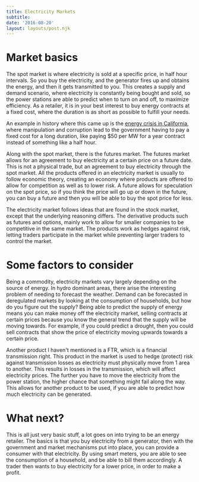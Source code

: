 ```yaml
---
title: Electricity Markets
subtitle: 
date: '2016-08-20'
layout: layouts/post.njk
---
```


# Market basics

The spot market is where electricity is sold at a specific price, in half hour
intervals. So you buy the electricity, and the generator fires up and obtains
the energy, and then it gets transmitted to you. This creates a supply and
demand scenario, where electricity is constantly being bought and sold, so the
power stations are able to predict when to turn on and off, to maximize
efficiency. As a retailer, it is in your best interest to buy energy contracts
at a fixed cost, where the duration is as short as possible to fulfill your
needs.

An example in history where this came up is the [energy crisis in
California][2], where manipulation and corruption lead to the government
having to pay a fixed cost for a long duration, like paying $50 per MW for a
year contract instead of something like a half hour.

Along with the spot market, there is the futures market. The futures market
allows for an agreement to buy electricity at a certain price on a future
date. This is not a physical trade, but an agreement to buy electricity
through the spot market. All the products offered in an electricity market is
usually to follow economic theory, creating an economy where products are
offered to allow for competition as well as to lower risk. A future allows for
speculation on the spot price, so if you think the price will go up or down in
the future, you can buy a future and then you will be able to buy the spot
price for less.

The electricity market follows ideas that are found in the stock market,
except that the underlying reasoning differs. The derivative products such as
futures and options, mainly work to allow for smaller companies to be
competitive in the same market. The products work as hedges against risk,
letting traders participate in the market while preventing larger traders to
control the market.

# Some factors to consider

Being a commodity, electricity markets vary largely depending on the source of
energy. In hydro dominant areas, there arise the interesting problem of
needing to forecast the weather. Demand can be forecasted in deregulated
markets by looking at the consumption of households, but how do you figure out
the supply? Being able to predict the supply of energy means you can make
money off the electricity market, selling contracts at certain prices because
you know the general trend that the supply will be moving towards. For
example, if you could predict a drought, then you could sell contracts that
show the price of electricity moving upwards towards a certain price.

Another product I haven't mentioned is a FTR, which is a financial
transmission right. This product in the market is used to hedge (protect) risk
against transmission losses as electricity must physically move from 1 area to
another. This results in losses in the transmission, which will affect
electricity prices. The further you have to move the electricity from the
power station, the higher chance that something might fail along the way. This
allows for another product to be used, if you are able to predict how much
electricity can be generated.

# What next?

This is all just very basic stuff, a lot goes on into trying to be an energy
retailer. The basics is that you buy electricity from a generator, then with
the government and market mechanisms put into place, you can provide a
consumer with that electricity. By using smart meters, you are able to see the
consumption of a household, and be able to bill them accordingly. A trader
then wants to buy electricity for a lower price, in order to make a profit.

[2]: https://en.wikipedia.org/wiki/California_electricity_crisis